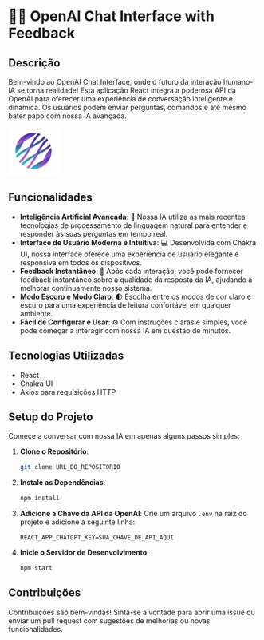 # 🤖💬 OpenAI Chat Interface with Feedback

## Descrição

Bem-vindo ao OpenAI Chat Interface, onde o futuro da interação humano-IA se torna realidade! Esta aplicação React integra a poderosa API da OpenAI para oferecer uma experiência de conversação inteligente e dinâmica. Os usuários podem enviar perguntas, comandos e até mesmo bater papo com nossa IA avançada.

![OpenAI Chat Interface Logo](src/logo.png)

## Funcionalidades

- **Inteligência Artificial Avançada**: 🚀 Nossa IA utiliza as mais recentes tecnologias de processamento de linguagem natural para entender e responder às suas perguntas em tempo real.
- **Interface de Usuário Moderna e Intuitiva**: 💻 Desenvolvida com Chakra UI, nossa interface oferece uma experiência de usuário elegante e responsiva em todos os dispositivos.
- **Feedback Instantâneo**: 📝 Após cada interação, você pode fornecer feedback instantâneo sobre a qualidade da resposta da IA, ajudando a melhorar continuamente nosso sistema.
- **Modo Escuro e Modo Claro**: 🌓 Escolha entre os modos de cor claro e escuro para uma experiência de leitura confortável em qualquer ambiente.
- **Fácil de Configurar e Usar**: ⚙️ Com instruções claras e simples, você pode começar a interagir com nossa IA em questão de minutos.

## Tecnologias Utilizadas

- React
- Chakra UI
- Axios para requisições HTTP

## Setup do Projeto

Comece a conversar com nossa IA em apenas alguns passos simples:

1. **Clone o Repositório**:
   ```bash
   git clone URL_DO_REPOSITORIO
   ```
2. **Instale as Dependências**:
   ```bash
   npm install
   ```
3. **Adicione a Chave da API da OpenAI**:
   Crie um arquivo `.env` na raiz do projeto e adicione a seguinte linha:
   ```plaintext
   REACT_APP_CHATGPT_KEY=SUA_CHAVE_DE_API_AQUI
   ```
4. **Inicie o Servidor de Desenvolvimento**:
   ```bash
   npm start
   ```

## Contribuições

Contribuições são bem-vindas! Sinta-se à vontade para abrir uma issue ou enviar um pull request com sugestões de melhorias ou novas funcionalidades.
